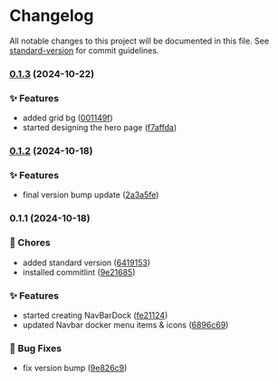 # Changelog

All notable changes to this project will be documented in this file. See [standard-version](https://github.com/conventional-changelog/standard-version) for commit guidelines.

### [0.1.3](https://github.com/kimani-kabiria/itsalvin.xyz/compare/v0.1.2...v0.1.3) (2024-10-22)


### ✨ Features

* added grid bg ([001149f](https://github.com/kimani-kabiria/itsalvin.xyz/commit/001149f6b0348143e890d1543206d3d7f60c6437))
* started designing the hero page ([f7affda](https://github.com/kimani-kabiria/itsalvin.xyz/commit/f7affda60b708ef5765e534777d0943edbd38744))

### [0.1.2](https://github.com/kimani-kabiria/itsalvin.xyz/compare/v0.1.1...v0.1.2) (2024-10-18)


### ✨ Features

* final version bump update ([2a3a5fe](https://github.com/kimani-kabiria/itsalvin.xyz/commit/2a3a5febf89674618cacb0b6cd0c1af389a104ea))

### 0.1.1 (2024-10-18)


### 🚚 Chores

* added standard version ([6419153](https://github.com/kimani-kabiria/itsalvin.xyz/commit/6419153d7a82cf9d0a69988de04a004c446f1d20))
* installed commitlint ([9e21685](https://github.com/kimani-kabiria/itsalvin.xyz/commit/9e21685914b3fe574a0128eabfa01e82307b2a1a))


### ✨ Features

* started creating NavBarDock ([fe21124](https://github.com/kimani-kabiria/itsalvin.xyz/commit/fe211240178192c373ca31c6564684c54c132614))
* updated Navbar docker menu items & icons ([6896c69](https://github.com/kimani-kabiria/itsalvin.xyz/commit/6896c696984cbcc534d347e647daa56021902359))


### 🐛 Bug Fixes

* fix version bump ([9e826c9](https://github.com/kimani-kabiria/itsalvin.xyz/commit/9e826c937f5ab9ebe10a42115b07dbadb8aab095))
